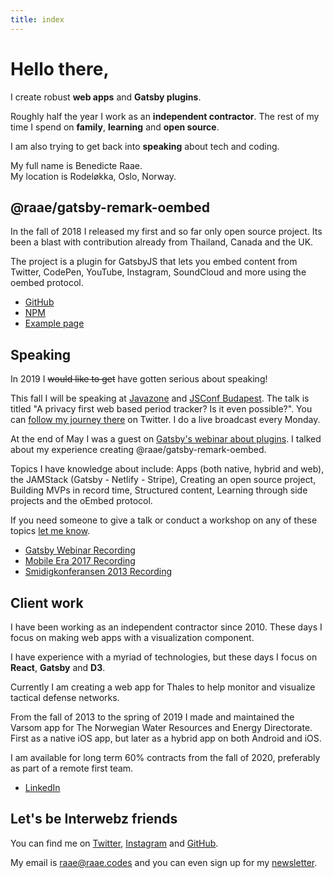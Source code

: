 ```yaml
---
title: index
---
```


# Hello there,

I create robust **web apps** and **Gatsby plugins**.

Roughly half the year I work as an **independent contractor**. The rest of my time I spend on **family**, **learning** and **open source**.

I am also trying to get back into **speaking** about tech and coding.

My full name is Benedicte Raae.  
My location is Rodeløkka, Oslo, Norway.

## @raae/gatsby-remark-oembed

In the fall of 2018 I released my first and so far only open source project. Its been a blast with contribution already from Thailand, Canada and the UK.

The project is a plugin for GatsbyJS that lets you embed content from Twitter, CodePen, YouTube, Instagram, SoundCloud and more using the oembed protocol.

- [GitHub](https://github.com/raae/gatsby-remark-oembed)
- [NPM](https://www.npmjs.com/package/@raae/gatsby-remark-oembed)
- [Example page](https://gatsby-remark-oembed.netlify.com/)

## Speaking

In 2019 I <del>would like to get</del> have gotten serious about speaking!

This fall I will be speaking at [Javazone](https://2019.javazone.no/) and [JSConf Budapest](https://jsconfbp.com/speakers/benedicte_raae/). The talk is titled "A privacy first web based period tracker? Is it even possible?". You can [follow my journey there](https://twitter.com/i/moments/1130526382541479936) on Twitter. I do a live broadcast every Monday.

At the end of May I was a guest on [Gatsby's webinar about plugins](https://youtu.be/QIhrbJcqKu4?t=1631). I talked about my experience creating @raae/gatsby-remark-oembed.

Topics I have knowledge about include: Apps (both native, hybrid and web), the JAMStack (Gatsby - Netlify - Stripe), Creating an open source project, Building MVPs in record time, Structured content, Learning through side projects and the oEmbed protocol.

If you need someone to give a talk or conduct a workshop on any of these topics [let me know](mailto://raae@raae.codes).

- [Gatsby Webinar Recording](https://youtu.be/QIhrbJcqKu4?t=1631)
- [Mobile Era 2017 Recording](https://vimeo.com/240808361)
- [Smidigkonferansen 2013 Recording](https://vimeo.com/78634060)

## Client work

I have been working as an independent contractor since 2010. These days I focus on making web apps with a visualization component.

I have experience with a myriad of technologies, but these days I focus on **React**, **Gatsby** and **D3**.

Currently I am creating a web app for Thales to help monitor and visualize tactical defense networks.

From the fall of 2013 to the spring of 2019 I made and maintained the Varsom app for The Norwegian Water Resources and Energy Directorate. First as a native iOS app, but later as a hybrid app on both Android and iOS.

I am available for long term 60% contracts from the fall of 2020, preferably as part of a remote first team.

- [LinkedIn](https://www.linkedin.com/in/benedicteraae/)

## Let's be Interwebz friends

You can find me on [Twitter](https://twitter.com/raae), [Instagram](https://instagram.com/raae.codes) and [GitHub](https://github.com/raae).

My email is [raae@raae.codes](mailto:raae@raae.codes) and you can even sign up for my [newsletter](https://tinyletter.com/raae).
